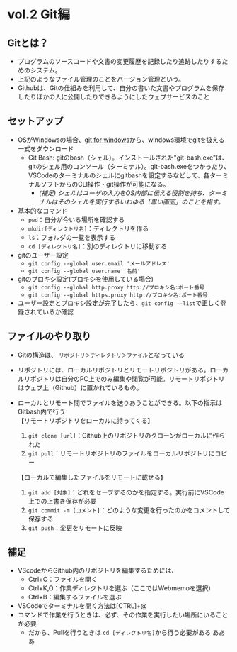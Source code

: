 # vol.2 Git編

## Gitとは？
- プログラムのソースコードや文書の変更履歴を記録したり追跡したりするためのシステム。
- 上記のようなファイル管理のことをバージョン管理という。
- Githubは、Gitの仕組みを利用して、自分の書いた文書やプログラムを保存したりほかの人に公開したりできるようにしたウェブサービスのこと

## セットアップ
- OSがWindowsの場合、[git for windows](https://git-scm.com/)から、windows環境でgitを扱える一式をダウンロード
    - Git Bash: gitのbash（シェル）。インストールされた"git-bash.exe"は、gitのシェル用のコンソール（ターミナル）。git-bash.exeをつかったり、VSCodeのターミナルのシェルにgitbashを設定するなどして、各ターミナルソフトからのCLI操作・git操作が可能になる。
       - *(補足) シェルはユーザの入力をOS内部に伝える役割を持ち、ターミナルはそのシェルを実行するいわゆる「黒い画面」のことを指す。*
- 基本的なコマンド
    - `pwd`：自分が今いる場所を確認する
    - `mkdir[ディレクトリ名]`：ディレクトリを作る
    - `ls`：フォルダの一覧を表示する
    - `cd [ディレクトリ名]`：別のディレクトリに移動する 
- gitのユーザー設定
    - `git config --global user.email 'メールアドレス'`
    - `git config --global user.name '名前'`
- gitのプロキシ設定(プロキシを使用している場合)
    - `git config --global http.proxy http://プロキシ名:ポート番号`
    - `git config --global https.proxy http://プロキシ名:ポート番号`
- ユーザー設定とプロキシ設定が完了したら、`git config --list`で正しく登録されているか確認

## ファイルのやり取り
- Gitの構造は、 `リポジトリ＞ディレクトリ＞ファイル`となっている
- リポジトリには、ローカルリポジトリとリモートリポジトリがある。ローカルリポジトリは自分のPC上でのみ編集や閲覧が可能。リモートリポジトリはウェブ上（Github）に置かれているもの。
- ローカルとリモート間でファイルを送りあうことができる。以下の指示はGitbash内で行う     
    【リモートリポジトリをローカルに持ってくる】
    1. `git clone [url]`：Github上のリポジトリのクローンがローカルに作られた
    1. `git pull`：リモートリポジトリのファイルをローカルリポジトリにコピー

    【ローカルで編集したファイルをリモートに載せる】
    1. `git add [対象]`：どれをセーブするのかを指定する。実行前にVSCode上での上書き保存が必要
    1. `git commit -m [コメント]`：どのような変更を行ったのかをコメントして保存する
    1. `git push`：変更をリモートに反映

## 補足
- VScodeからGithub内のリポジトリを編集するためには、  
    - Ctrl+O：ファイルを開く
    - Ctrl+K,O：作業ディレクトリを選ぶ（ここではWebmemoを選択）
    - Ctrl+B：編集するファイルを選ぶ
- VSCodeでターミナルを開く方法は[CTRL]+@
- コマンドで作業を行うときは、必ず、その作業を実行したい場所にいることが必要
    - だから、Pullを行うときは `cd [ディレクトリ名]`から行う必要がある
あああ
